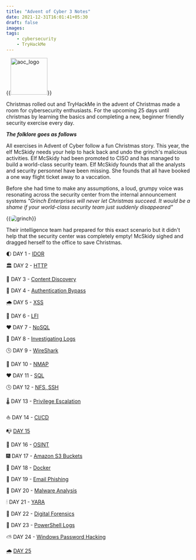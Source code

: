 ```yaml
---
title: "Advent of Cyber 3 Notes"
date: 2021-12-31T16:01:41+05:30
draft: false
images:
tags:
    - cybersecurity
    - TryHackMe
---
```


{{<image src="/aoc_logo.png" alt="aoc_logo" width="100">}}

Christmas rolled out and TryHackMe in the advent of Christmas made a room for cybersecurity enthusiasts. For the upcoming 25 days until christmas by learning the basics and completing a new, beginner friendly security exercise every day. 

***The folklore goes as follows***

All exercises in Advent of Cyber follow a fun Christmas story. This year, the elf McSkidy needs your help to hack back and undo the grinch's malicious activities. Elf McSkidy had been promoted to CISO and has managed to build a world-class security team. Elf McSkidy founds that all the analysts and security personnel have been missing. She founds that all have booked a one way flight ticket away to a vaccation. 

Before she had time to make any assumptions, a loud, grumpy voice was resonating across the security center from the internal announcement systems *"Grinch Enterprises will never let Christmas succeed. It would be a shame if your world-class security team just suddenly disappeared"*

{{<image src="/grinch.gif" alt="grinch" position="center" style="border-radius: 8px;">}}

Their intelligence team had prepared for this exact scenario but it didn't help that the security center was completely empty! McSkidy sighed and dragged herself to the office to save Christmas.

🌓 DAY 1 - [IDOR](https://raikaustubh.notion.site/DAY-1-IDOR-fe575044177f4aac94768a2ada0c37b8)

🏛 DAY 2 - [HTTP](https://raikaustubh.notion.site/DAY-2-HTTP-8717e6a737bc4f059ef3584bc044104c)

🧩 DAY 3 - [Content Discovery](https://raikaustubh.notion.site/DAY-3-Content-Discovery-78062873ffb241b9a0e6be105368088c)

🏦 DAY 4 - [Authentication Bypass](https://raikaustubh.notion.site/DAY-4-Authentication-Bypass-7328801912354aee8c586dbab56deb3a)

🌧 DAY 5 - [XSS](https://raikaustubh.notion.site/DAY-5-XSS-4d8021e0ffc247fbbf79d0fd10d35f3b)

💄 DAY 6 - [LFI](https://raikaustubh.notion.site/DAY-6-LFI-92f5c0f86d6e40d88786b8e1bd2899f9)

❤ DAY 7 - [NoSQL](https://raikaustubh.notion.site/DAY-7-NoSQL-c20baeedba0f44fb99838d2b255ca5fc)

📃 DAY 8 - [Investigating Logs](https://raikaustubh.notion.site/DAY-8-Investigating-Logs-4c23f85183c0402dad59c66f28398bb6)

🕓 DAY 9 - [WireShark](https://raikaustubh.notion.site/DAY-9-WireShark-9f341aa39fb543ee8ed23a5dbc5c15b1)

🚎 DAY 10 - [NMAP](https://raikaustubh.notion.site/DAY-10-NMAP-857d17c42c1b42079144dd3481848089)

❤ DAY 11 - [SQL](https://raikaustubh.notion.site/DAY-11-SQL-872b77fe8b9647328d3c46c0912af49e)

🕓 DAY 12 - [NFS, SSH](https://raikaustubh.notion.site/DAY-12-NFS-SSH-76e6947976b24faf944afee2c99a025b)

🌡 DAY 13 - [Privilege Escalation](https://raikaustubh.notion.site/DAY-13-Privilege-Escalation-6e0d00a624104f89be3b3c148658efca)

⛵ DAY 14 - [CI/CD](https://raikaustubh.notion.site/DAY-14-CI-CD-72dcdddc2d254c68a24c9005408fb0ed)

📭 [DAY 15](https://raikaustubh.notion.site/DAY-15-6b45c85588d84b17995bc8c9142aaa52)

📂 DAY 16 - [OSINT](https://raikaustubh.notion.site/DAY-16-OSINT-68b5356057364d3cb7b5b4c239d16d08)

🎆 DAY 17 - [Amazon S3 Buckets](https://raikaustubh.notion.site/DAY-17-Amazon-S3-Buckets-1f568b68c0dd473eb56f3e3c2f4ac063)

🧩 DAY 18 - [Docker](https://raikaustubh.notion.site/DAY-18-Docker-268acb8059c94d02864dfd00b8ccfac4)

🏏 DAY 19 - [Email Phishing](https://raikaustubh.notion.site/DAY-19-Email-Phishing-312cff72abc94279ac5787eb0adec02a)

🌉 DAY 20 - [Malware Analysis](https://raikaustubh.notion.site/DAY-20-Malware-Analysis-59ec8f1a7346489690472e47f4fd4aec)

🕯 DAY 21 - [YARA](https://raikaustubh.notion.site/DAY-21-YARA-bb6f5120155a4314861ea98c1399712b)

📨 DAY 22 - [Digital Forensics](https://raikaustubh.notion.site/DAY-22-Digital-Forensics-0275d80ae38c4c68bb41b3dc5ee21346)

🏒 DAY 23 - [PowerShell Logs](https://raikaustubh.notion.site/DAY-23-PowerShell-Logs-ff4d9eaf2da74cb9a97d1a79c59d189c)

⛅ DAY 24 - [Windows Password Hacking](https://raikaustubh.notion.site/DAY-24-Windows-Password-Hacking-23bfab8b086045d8b53b67672f4ad9d7)

🌧 [DAY 25](https://raikaustubh.notion.site/DAY-25-84529285a6694b2ea7515c24ed8d77da)


